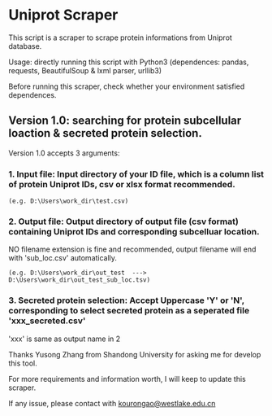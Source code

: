 # Uniprot Scraper

This script is a scraper to scrape protein informations from Uniprot database.

Usage: directly running this script with Python3 (dependences: pandas, requests, BeautifulSoup & lxml parser, urllib3)

Before running this scraper, check whether your environment satisfied dependences.

## Version 1.0: searching for protein subcellular loaction & secreted protein selection.

Version 1.0 accepts 3 arguments: 
### 1. Input file: Input directory of your ID file, which is a column list of protein Uniprot IDs, csv or xlsx format recommended.

    (e.g. D:\Users\work_dir\test.csv)
   
### 2. Output file: Output directory of output file (csv format) containing Uniprot IDs and corresponding subcelluar location.
   NO filename extension is fine and recommended, output filename will end with 'sub_loc.csv' automatically.

    (e.g. D:\Users\work_dir\out_test  --->  D:\Users\work_dir\out_test_sub_loc.tsv)
   
### 3. Secreted protein selection: Accept Uppercase 'Y' or 'N', corresponding to select secreted protein as a seperated file 'xxx_secreted.csv'
   
   'xxx' is same as output name in 2

Thanks Yusong Zhang from Shandong University for asking me for develop this tool.

For more requirements and information worth, I will keep to update this scraper.

If any issue, please contact with kourongao@westlake.edu.cn
